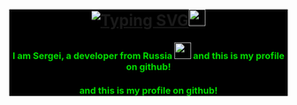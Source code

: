 <Div style="background-color:black;">
    <h1 align="center"><a href="https://git.io/typing-svg"><img src="https://readme-typing-svg.herokuapp.com?font=Fira+Code&size=30&pause=1000&color=02DC00&center=true&random=false&width=435&lines=Hello+World+" alt="Typing SVG" /><img src="https://raw.githubusercontent.com/blackcater/blackcater/main/images/Hi.gif" height="30"/></a>
    <h3 align="center" style="color:#02DC00FF;">I am Sergei, a developer from Russia <img src="https://raw.githubusercontent.com/blackcater/blackcater/main/images/russia.png" height="30"/> and this is my profile on github!</h3>
    <h3 align="center" style="color:#02DC00FF;">and this is my profile on github!</h3>
</Div>